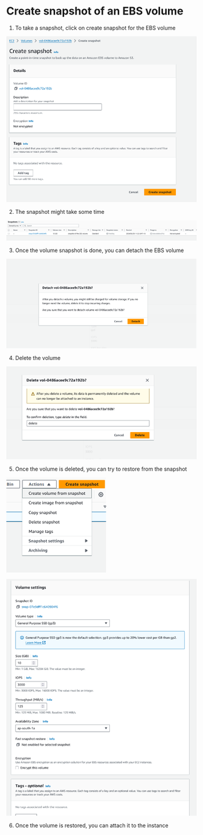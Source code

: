 # Create snapshot of an EBS volume

1. To take a snapshot, click on create snapshot for the EBS volume

![alt text](image-23.png)

2. The snapshot might take some time

![alt text](image-24.png)

3. Once the volume snapshot is done, you can detach the EBS volume

![alt text](image-29.png)

4. Delete the volume

![alt text](image-30.png)

5. Once the volume is deleted, you can try to restore from the snapshot

![alt text](image-31.png)

![alt text](image-32.png)

6. Once the volume is restored, you can attach it to the instance
